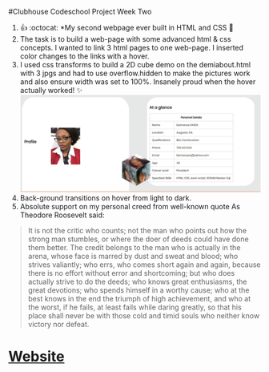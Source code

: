 #Clubhouse Codeschool Project Week Two
1. :+1: :octocat: *My second webpage ever built in HTML and CSS :tada:
2. The task is to build a web-page with some advanced html & css concepts. I wanted to link 3 html pages to one web-page. I inserted color changes to the links with a hover.
3. I used css transforms to build a 2D cube demo on the demiabout.html with 3 jpgs and had to use overflow.hidden to make the pictures work and also ensure width was set to 100%. Insanely proud when the hover actually worked! :sparkles: ![2D Cube](Screenshot.JPG)
4. Back-ground transitions on hover from light to dark.
5. Absolute support on my personal creed from well-known quote 
As Theodore Roosevelt said:
>It is not the critic who counts; 
>not the man who points out how the strong man stumbles, 
>or where the doer of deeds could have done them better. 
>The credit belongs to the man who is actually in the arena, 
>whose face is marred by dust and sweat and blood; 
>who strives valiantly; who errs, 
>who comes short again and again, 
>because there is no effort without error and shortcoming;
>but who does actually strive to do the deeds; 
>who knows great enthusiasms, 
>the great devotions; who spends himself in a worthy cause; 
>who at the best knows in the end the triumph of high achievement, 
>and who at the worst, if he fails, 
>at least fails while daring greatly,
>so that his place shall never be with those cold and timid souls who neither know victory nor defeat.
# [Website](https://diamondgal.github.io/Demiwebpage/)

